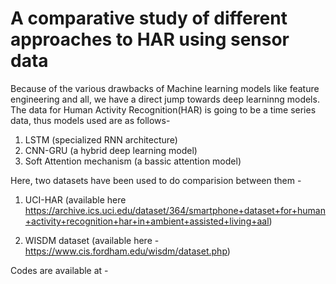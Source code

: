 # A comparative study of different approaches to HAR using sensor data

Because of the various drawbacks of Machine learning models like feature engineering and all, we have a direct jump towards deep learninng models. The data for Human Activity Recognition(HAR) is going to be a time series data, thus models used are as follows-

1. LSTM (specialized RNN architecture)
2. CNN-GRU (a hybrid deep learning model)
3. Soft Attention mechanism (a bassic attention model)

Here, two datasets have been used to do comparision between them - 
1. UCI-HAR
(available here https://archive.ics.uci.edu/dataset/364/smartphone+dataset+for+human+activity+recognition+har+in+ambient+assisted+living+aal)

2. WISDM dataset (available here - https://www.cis.fordham.edu/wisdm/dataset.php)

Codes are available at - 





